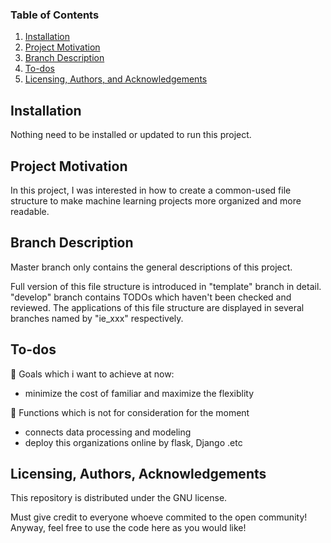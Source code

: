 ### Table of Contents

1. [Installation](#installation)
2. [Project Motivation](#motivation)
3. [Branch Description](#branch)
4. [To-dos](#To-dos)
5. [Licensing, Authors, and Acknowledgements](#licensing)

## Installation <a name="installation"></a>

Nothing need to be installed or updated to run this project.

## Project Motivation<a name="motivation"></a>

In this project, I was interested in how to create a common-used file structure to make machine learning projects more organized and more readable.

## Branch Description<a name="branch"></a>

Master branch only contains the general descriptions of this project.

Full version of this file structure is introduced in "template" branch in detail. "develop" branch contains TODOs which haven't been checked and reviewed. The applications of this file structure are displayed in several branches named by "ie_xxx" respectively. 

## To-dos<a name="To-dos"></a>

:memo: Goals which i want to achieve at now:

* minimize the cost of familiar and maximize the flexiblity

:memo: Functions which is not for consideration for the moment

* connects data processing and modeling
* deploy this organizations online by flask, Django .etc

## Licensing, Authors, Acknowledgements<a name="licensing"></a>

This repository is distributed under the GNU license.

Must give credit to everyone whoeve commited to the open community! Anyway, feel free to use the code here as you would like!
